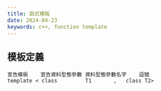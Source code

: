 ```yaml
---
title: 函式模板
date: 2024-04-23
keywords: c++, function template
---
```

## 模板定義  
```
宣告模板    宣告資料型態參數 資料型態參數名字    逗號 
template < class         T1       ,   class T2>
```